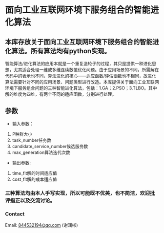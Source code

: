 # 面向工业互联网环境下服务组合的智能进化算法

##   本库存放关于面向工业互联网环境下服务组合的智能进化算法。所有算法均有python实现。
智能算法/进化算法的应用本就是一个重复造轮子的过程，其只是提供一种进化思想，尤其适合处理一维或多维连续数值优化问题。由于应用场景的不同，所需解在代码中的表示也不同，算法进化的核心——适应函数/评估函数也不相同，故进化算法需要针对不同的应用场景、问题类型进行改造。本库提供关于面向工业互联网环境下服务组合问题的三种智能进化算法，包括：1.GA；2.PSO；3.TLBO。其中解的维度为四维，有两个不同的适应函数，分别进行处理。

## 参数
- 输入参数：
 1. P种群大小
 2. task_number任务数
 3. candidate_service_number候选服务数
 4. max_generation算法迭代次数
- 输出参数:
 1. time_fit解的时间适应值
 2. cost_fit解的成本适应值

###   三种算法均由本人手写实现，所以可能既不优美，也不简洁，欢迎批评指正以及交流讨论。

### Contact
Email: 844532194@qq.com (谢润彬)
